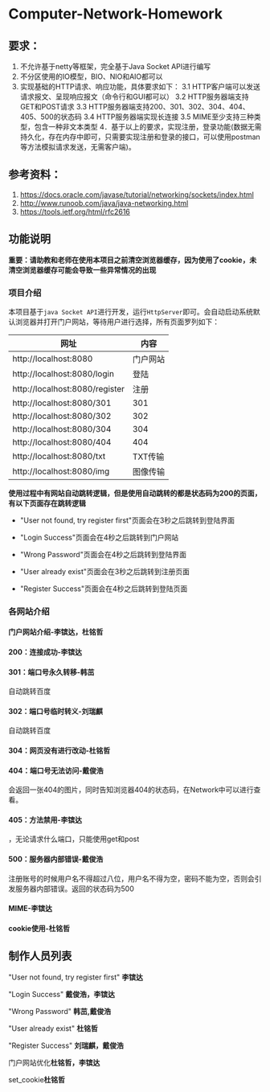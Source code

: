# Computer-Network-Homework

## 要求： 
1. 不允许基于netty等框架，完全基于Java Socket API进行编写
2. 不分区使用的IO模型，BIO、NIO和AIO都可以
3. 实现基础的HTTP请求、响应功能，具体要求如下：
    3.1 HTTP客户端可以发送请求报文、呈现响应报文（命令行和GUI都可以）
    3.2 HTTP服务器端支持GET和POST请求
    3.3 HTTP服务器端支持200、301、302、304、404、405、500的状态码
    3.4 HTTP服务器端实现长连接
3.5 MIME至少支持三种类型，包含一种非文本类型
4．基于以上的要求，实现注册，登录功能(数据无需持久化，存在内存中即可，只需要实现注册和登录的接口，可以使用postman等方法模拟请求发送，无需客户端)。
## 参考资料：
1. https://docs.oracle.com/javase/tutorial/networking/sockets/index.html
2. http://www.runoob.com/java/java-networking.html
3. https://tools.ietf.org/html/rfc2616

## 功能说明

**重要：请助教和老师在使用本项目之前清空浏览器缓存，因为使用了cookie，未清空浏览器缓存可能会导致一些异常情况的出现**

### 项目介绍

本项目基于`java Socket API`进行开发，运行`HttpServer`即可。会自动启动系统默认浏览器并打开门户网站，等待用户进行选择，所有页面罗列如下：

| 网址                           | 内容     |
| ------------------------------ | -------- |
| http://localhost:8080          | 门户网站 |
| http://localhost:8080/login    | 登陆     |
| http://localhost:8080/register | 注册     |
| http://localhost:8080/301      | 301      |
| http://localhost:8080/302      | 302      |
| http://localhost:8080/304      | 304      |
| http://localhost:8080/404      | 404      |
| http://localhost:8080/txt      | TXT传输  |
| http://localhost:8080/img      | 图像传输 |

**使用过程中有网站自动跳转逻辑，但是使用自动跳转的都是状态码为200的页面，有以下页面存在跳转逻辑**

* "User not found, try register first"页面会在3秒之后跳转到登陆界面

* "Login Success"页面会在4秒之后跳转到门户网站

* "Wrong Password"页面会在4秒之后跳转到登陆界面

* "User already exist"页面会在3秒之后跳转到注册页面

* "Register Success"页面会在4秒之后跳转到登陆页面

### 各网站介绍

#### 门户网站介绍-李镔达，杜铭哲

#### 200：连接成功-李镔达

#### 301：端口号永久转移-韩茁

自动跳转百度

#### 302：端口号临时转义-刘瑞麒

自动跳转百度

#### 304：网页没有进行改动-杜铭哲

#### 404：端口号无法访问-戴俊浩

会返回一张404的图片，同时告知浏览器404的状态码，在Network中可以进行查看。

#### 405：方法禁用-李镔达

，无论请求什么端口，只能使用get和post 

#### 500：服务器内部错误-戴俊浩

注册账号的时候用户名不得超过八位，用户名不得为空，密码不能为空，否则会引发服务器内部错误。返回的状态码为500

#### MIME-李镔达

#### cookie使用-杜铭哲

## 制作人员列表

"User not found, try register first" **李镔达**

"Login Success" **戴俊浩，李镔达**

"Wrong Password" **韩茁,戴俊浩**

"User already exist" **杜铭哲**

"Register Success" **刘瑞麒，戴俊浩**

门户网站优化**杜铭哲，李镔达**

set_cookie**杜铭哲**
